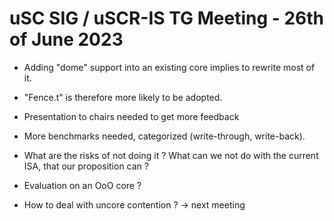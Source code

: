 # uSC SIG / uSCR-IS TG Meeting - 26th of June 2023

- Adding "dome" support into an existing core implies to rewrite most of it.
- "Fence.t" is therefore more likely to be adopted.

- Presentation to chairs needed to get more feedback
- More benchmarks needed, categorized (write-through, write-back).
- What are the risks of not doing it ? What can we not do with the current ISA, that our proposition can ?
- Evaluation on an OoO core ?
- How to deal with uncore contention ? -> next meeting